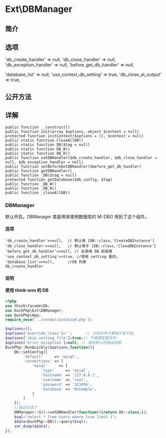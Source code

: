 # Ext\DBManager

## 简介

## 选项
'db_create_handler' => null,
'db_close_handler' => null,
'db_exception_handler' => null,
'before_get_db_handler' => null,

'database_list' => null,
'use_context_db_setting' => true,
'db_close_at_output' => true,
## 公开方法


## 详解

    public function __construct()
    public function init(array $options, object $context = null)
    protected function initContext($options = [], $context = null)
    public static function CloseAllDB()
    public static function DB($tag = null)
    public static function DB_W()
    public static function DB_R()
    public function setDBHandler($db_create_handler, $db_close_handler = null, $db_exception_handler = null)
    public function setBeforeGetDBHandler($before_get_db_handler)
    public function getDBHandler()
    public function _DB($tag = null)
    protected function getDatabase($db_config, $tag)
    public function _DB_W()
    public function _DB_R()
    public function _closeAllDB()
    

### DBManager
默认开启。DBManager 类是用来使用数据库的
M::DB() 用到了这个组件。
#### 选项
    'db_create_handler'=>null,  // 默认用 [DB::class,'CreateDBInstance']
    'db_close_handler'=>null,   // 默认等于 [DB::class,'CloseDBInstance']
    'before_get_db_handler'=>null, // 在调用 DB 前调用
    'use_context_db_setting'=>true, //使用 setting 里的。
    'database_list'=>null,      //DB 列表
    db_create_handler
#### 说明


#### 使用 think-orm 的 DB

```php
<?php
use think\facade\Db;
use DuckPhp\Ext\DBManager;
use DuckPhp\App;
require_once('../vendor/autoload.php');

$options=[];
$options['override_class']='';      // 示例文件不要被子类干扰。
$options['skip_setting_file']=true;// 不需要配置文件。
$options['error_exception']=null; // 使用默认的错误视图
DuckPhp::RunQuickly($options,function(){
    Db::setConfig([
        'default'     => 'mysql',
        'connections' => [
            'mysql'     => [
                'type'     => 'mysql',
                'hostname' => '127.0.0.1',
                'username' => 'root',
                'password' => '123456',
                'database' => 'DnSample',
            ]
        ]
    ]);
    //就这句话了
    DBManager::G()->setDBHandler(function(){return Db::class;});
    $sql="select * from Users where true limit 1";
    $data=DuckPhp::DB()::query($sql);
    var_dump($data);
});

```